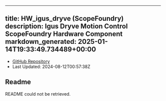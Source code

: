 
---
title: HW_igus_dryve (ScopeFoundry)
description: Igus Dryve Motion Control ScopeFoundry Hardware Component
markdown_generated: 2025-01-14T19:33:49.734489+00:00
---
- [GitHub Repository](https://github.com/ScopeFoundry/HW_igus_dryve)
- Last Updated: 2024-08-12T00:57:38Z
## Readme
README could not be retrieved.
